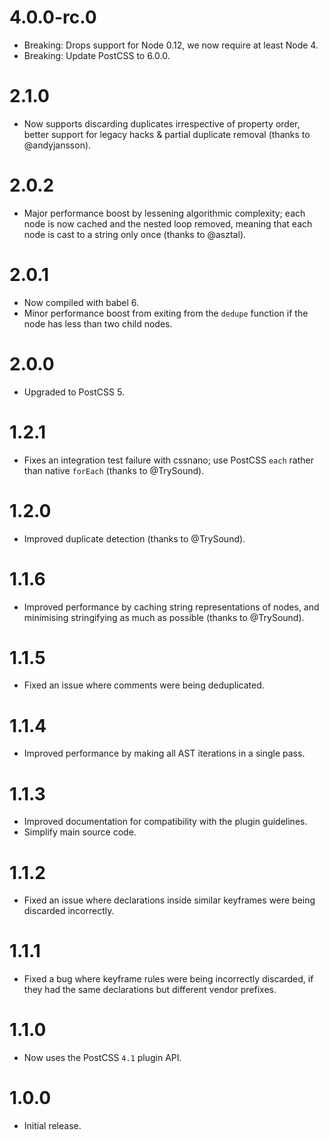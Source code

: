 # 4.0.0-rc.0

* Breaking: Drops support for Node 0.12, we now require at least Node 4.
* Breaking: Update PostCSS to 6.0.0.

# 2.1.0

* Now supports discarding duplicates irrespective of property order, better
  support for legacy hacks & partial duplicate removal (thanks to @andyjansson).

# 2.0.2

* Major performance boost by lessening algorithmic complexity; each node is
  now cached and the nested loop removed, meaning that each node is cast to a
  string only once (thanks to @asztal).

# 2.0.1

* Now compiled with babel 6.
* Minor performance boost from exiting from the `dedupe` function if the node
  has less than two child nodes.

# 2.0.0

* Upgraded to PostCSS 5.

# 1.2.1

* Fixes an integration test failure with cssnano; use PostCSS `each` rather
  than native `forEach` (thanks to @TrySound).

# 1.2.0

* Improved duplicate detection (thanks to @TrySound).

# 1.1.6

* Improved performance by caching string representations of nodes, and
  minimising stringifying as much as possible (thanks to @TrySound).

# 1.1.5

* Fixed an issue where comments were being deduplicated.

# 1.1.4

* Improved performance by making all AST iterations in a single pass.

# 1.1.3

* Improved documentation for compatibility with the plugin guidelines.
* Simplify main source code.

# 1.1.2

* Fixed an issue where declarations inside similar keyframes were being
  discarded incorrectly.

# 1.1.1

* Fixed a bug where keyframe rules were being incorrectly discarded, if they had
  the same declarations but different vendor prefixes.

# 1.1.0

* Now uses the PostCSS `4.1` plugin API.

# 1.0.0

* Initial release.


